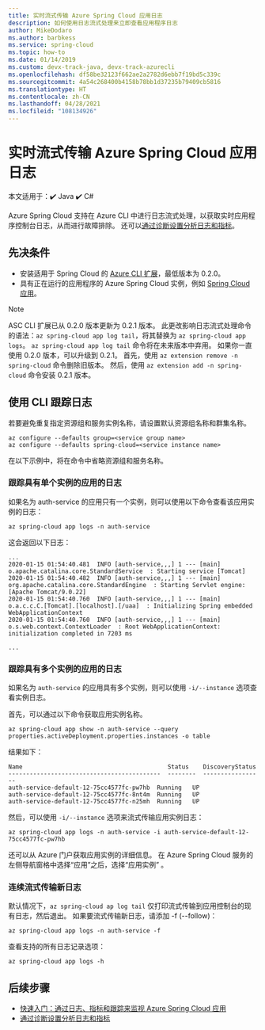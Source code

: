 ```yaml
---
title: 实时流式传输 Azure Spring Cloud 应用日志
description: 如何使用日志流式处理来立即查看应用程序日志
author: MikeDodaro
ms.author: barbkess
ms.service: spring-cloud
ms.topic: how-to
ms.date: 01/14/2019
ms.custom: devx-track-java, devx-track-azurecli
ms.openlocfilehash: df58be32123f662ae2a2782d6ebb7f19bd5c339c
ms.sourcegitcommit: 4a54c268400b4158b78bb1d37235b79409cb5816
ms.translationtype: HT
ms.contentlocale: zh-CN
ms.lasthandoff: 04/28/2021
ms.locfileid: "108134926"
---
```

# <a name="stream-azure-spring-cloud-app-logs-in-real-time"></a>实时流式传输 Azure Spring Cloud 应用日志

本文适用于：✔️ Java ✔️ C#

Azure Spring Cloud 支持在 Azure CLI 中进行日志流式处理，以获取实时应用程序控制台日志，从而进行故障排除。 还可以[通过诊断设置分析日志和指标](./diagnostic-services.md)。

## <a name="prerequisites"></a>先决条件

* 安装适用于 Spring Cloud 的 [Azure CLI 扩展](/cli/azure/install-azure-cli)，最低版本为 0.2.0。
* 具有正在运行的应用程序的 Azure Spring Cloud 实例，例如 [Spring Cloud 应用](./quickstart.md)。

> [!NOTE]
>  ASC CLI 扩展已从 0.2.0 版本更新为 0.2.1 版本。 此更改影响日志流式处理命令的语法：`az spring-cloud app log tail`，将其替换为 `az spring-cloud app logs`。 `az spring-cloud app log tail` 命令将在未来版本中弃用。 如果你一直使用 0.2.0 版本，可以升级到 0.2.1。 首先，使用 `az extension remove -n spring-cloud` 命令删除旧版本。  然后，使用 `az extension add -n spring-cloud` 命令安装 0.2.1 版本。

## <a name="use-cli-to-tail-logs"></a>使用 CLI 跟踪日志

若要避免重复指定资源组和服务实例名称，请设置默认资源组名称和群集名称。
```azurecli
az configure --defaults group=<service group name>
az configure --defaults spring-cloud=<service instance name>
```
在以下示例中，将在命令中省略资源组和服务名称。

### <a name="tail-log-for-app-with-single-instance"></a>跟踪具有单个实例的应用的日志
如果名为 auth-service 的应用只有一个实例，则可以使用以下命令查看该应用实例的日志：
```azurecli
az spring-cloud app logs -n auth-service
```
这会返回以下日志：
```output
...
2020-01-15 01:54:40.481  INFO [auth-service,,,] 1 --- [main] o.apache.catalina.core.StandardService  : Starting service [Tomcat]
2020-01-15 01:54:40.482  INFO [auth-service,,,] 1 --- [main] org.apache.catalina.core.StandardEngine  : Starting Servlet engine: [Apache Tomcat/9.0.22]
2020-01-15 01:54:40.760  INFO [auth-service,,,] 1 --- [main] o.a.c.c.C.[Tomcat].[localhost].[/uaa]  : Initializing Spring embedded WebApplicationContext
2020-01-15 01:54:40.760  INFO [auth-service,,,] 1 --- [main] o.s.web.context.ContextLoader  : Root WebApplicationContext: initialization completed in 7203 ms

...
```

### <a name="tail-log-for-app-with-multiple-instances"></a>跟踪具有多个实例的应用的日志
如果名为 `auth-service` 的应用具有多个实例，则可以使用 `-i/--instance` 选项查看实例日志。 

首先，可以通过以下命令获取应用实例名称。

```azurecli
az spring-cloud app show -n auth-service --query properties.activeDeployment.properties.instances -o table
```
结果如下：

```output
Name                                         Status    DiscoveryStatus
-------------------------------------------  --------  -----------------
auth-service-default-12-75cc4577fc-pw7hb  Running   UP
auth-service-default-12-75cc4577fc-8nt4m  Running   UP
auth-service-default-12-75cc4577fc-n25mh  Running   UP
``` 
然后，可以使用 `-i/--instance` 选项来流式传输应用实例日志：

```azurecli
az spring-cloud app logs -n auth-service -i auth-service-default-12-75cc4577fc-pw7hb
```

还可以从 Azure 门户获取应用实例的详细信息。  在 Azure Spring Cloud 服务的左侧导航窗格中选择“应用”之后，选择“应用实例” 。

### <a name="continuously-stream-new-logs"></a>连续流式传输新日志
默认情况下，`az spring-cloud ap log tail` 仅打印流式传输到应用控制台的现有日志，然后退出。 如果要流式传输新日志，请添加 -f (--follow)：  

```azurecli
az spring-cloud app logs -n auth-service -f
``` 
查看支持的所有日志记录选项：
```azurecli
az spring-cloud app logs -h 
```

## <a name="next-steps"></a>后续步骤
* [快速入门：通过日志、指标和跟踪来监视 Azure Spring Cloud 应用](./quickstart-logs-metrics-tracing.md)
* [通过诊断设置分析日志和指标](./diagnostic-services.md)